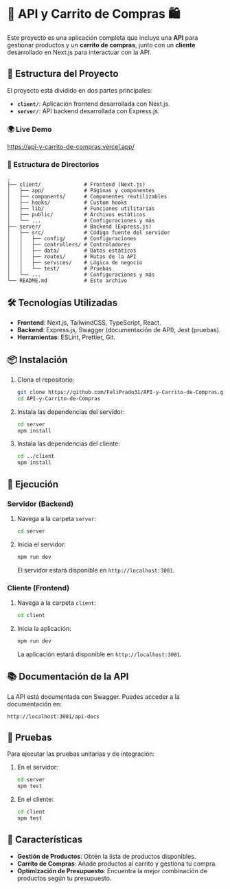 # 🛒 API y Carrito de Compras 🛍️

Este proyecto es una aplicación completa que incluye una **API** para gestionar productos y un **carrito de compras**, junto con un **cliente** desarrollado en Next.js para interactuar con la API.

## 🚀 Estructura del Proyecto

El proyecto está dividido en dos partes principales:

- **`client/`**: Aplicación frontend desarrollada con Next.js.
- **`server/`**: API backend desarrollada con Express.js.

### 🌍 Live Demo

https://api-y-carrito-de-compras.vercel.app/

### 📂 Estructura de Directorios

```
.
├── client/              # Frontend (Next.js)
│   ├── app/             # Páginas y componentes
│   ├── components/      # Componentes reutilizables
│   ├── hooks/           # Custom hooks
│   ├── lib/             # Funciones utilitarias
│   ├── public/          # Archivos estáticos
│   └── ...              # Configuraciones y más
├── server/              # Backend (Express.js)
│   ├── src/             # Código fuente del servidor
│   │   ├── config/      # Configuraciones
│   │   ├── controllers/ # Controladores
│   │   ├── data/        # Datos estáticos
│   │   ├── routes/      # Rutas de la API
│   │   ├── services/    # Lógica de negocio
│   │   └── test/        # Pruebas
│   └── ...              # Configuraciones y más
└── README.md            # Este archivo
```

## 🛠️ Tecnologías Utilizadas

- **Frontend**: Next.js, TailwindCSS, TypeScript, React.
- **Backend**: Express.js, Swagger (documentación de API), Jest (pruebas).
- **Herramientas**: ESLint, Prettier, Git.

## 📦 Instalación

1. Clona el repositorio:

   ```bash
   git clone https://github.com/FeliPrado31/API-y-Carrito-de-Compras.git
   cd API-y-Carrito-de-Compras
   ```

2. Instala las dependencias del servidor:

   ```bash
   cd server
   npm install
   ```

3. Instala las dependencias del cliente:
   ```bash
   cd ../client
   npm install
   ```

## 🚀 Ejecución

### Servidor (Backend)

1. Navega a la carpeta `server`:

   ```bash
   cd server
   ```

2. Inicia el servidor:

   ```bash
   npm run dev
   ```

   El servidor estará disponible en `http://localhost:3001`.

### Cliente (Frontend)

1. Navega a la carpeta `client`:

   ```bash
   cd client
   ```

2. Inicia la aplicación:

   ```bash
   npm run dev
   ```

   La aplicación estará disponible en `http://localhost:3001`.

## 📚 Documentación de la API

La API está documentada con Swagger. Puedes acceder a la documentación en:

```
http://localhost:3001/api-docs
```

## 🧪 Pruebas

Para ejecutar las pruebas unitarias y de integración:

1. En el servidor:

   ```bash
   cd server
   npm test
   ```

2. En el cliente:
   ```bash
   cd client
   npm test
   ```

## 🌟 Características

- **Gestión de Productos**: Obtén la lista de productos disponibles.
- **Carrito de Compras**: Añade productos al carrito y gestiona tu compra.
- **Optimización de Presupuesto**: Encuentra la mejor combinación de productos según tu presupuesto.
